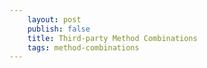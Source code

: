 ```yaml
---
    layout: post
    publish: false
    title: Third-party Method Combinations
    tags: method-combinations
---
```


